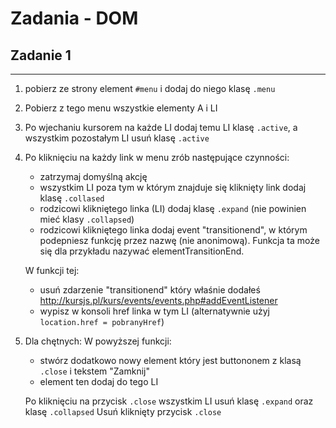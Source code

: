 # Zadania - DOM


## Zadanie 1
--------------------------
1) pobierz ze strony element `#menu` i dodaj do niego klasę `.menu`
2) Pobierz z tego menu wszystkie elementy A i LI
3) Po wjechaniu kursorem na każde LI dodaj temu LI klasę `.active`, a wszystkim pozostałym LI usuń klasę `.active`
4) Po kliknięciu na każdy link w menu zrób następujące czynności:
    - zatrzymaj domyślną akcję
    - wszystkim LI poza tym w którym znajduje się kliknięty link dodaj klasę `.collased`
    - rodzicowi klikniętego linka (LI) dodaj klasę `.expand` (nie powinien mieć klasy `.collapsed`)
    - rodzicowi klikniętego linka dodaj event "transitionend", w którym podepniesz funkcję przez nazwę (nie anonimową). Funkcja ta może się dla przykładu nazywać elementTransitionEnd.

    W funkcji tej:
    - usuń zdarzenie "transitionend" który właśnie dodałeś http://kursjs.pl/kurs/events/events.php#addEventListener
    - wypisz w konsoli href linka w tym LI (alternatywnie użyj `location.href = pobranyHref`)

5) Dla chętnych:
    W powyższej funkcji:
    - stwórz dodatkowo nowy element który jest buttononem z klasą `.close` i tekstem "Zamknij"
    - element ten dodaj do tego LI

    Po kliknięciu na przycisk `.close` wszystkim LI usuń klasę `.expand` oraz klasę `.collapsed`
    Usuń kliknięty przycisk `.close`
